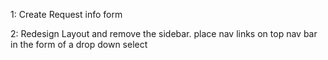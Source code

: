 1: Create Request info form

2: Redesign Layout and remove the sidebar. place nav links on top nav bar in the form of a drop down select
